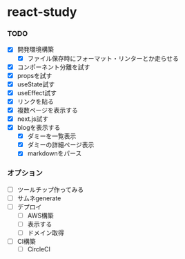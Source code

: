 # react-study

### TODO
- [x] 開発環境構築
    - [x] ファイル保存時にフォーマット・リンターとか走らせる
- [x] コンポーネント分離を試す
- [x] propsを試す
- [x] useState試す
- [x] useEffect試す
- [x] リンクを貼る
- [x] 複数ページを表示する
- [x] next.js試す
- [x] blogを表示する
    - [x] ダミーを一覧表示
    - [x] ダミーの詳細ページ表示
    - [x] markdownをパース

### オプション
- [ ] ツールチップ作ってみる
- [ ] サムネgenerate
- [ ] デプロイ
    - [ ] AWS構築
    - [ ] 表示する
    - [ ] ドメイン取得
- [ ] CI構築
    - [ ] CircleCI
